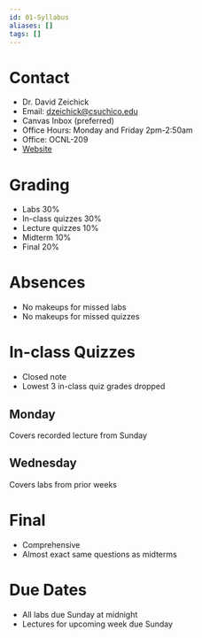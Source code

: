 ```yaml
---
id: 01-Syllabus
aliases: []
tags: []
---
```


# Contact
- Dr. David Zeichick
- Email: dzeichick@csuchico.edu
- Canvas Inbox (preferred)
- Office Hours: Monday and Friday 2pm-2:50am
- Office: OCNL-209
- [Website](https://www.ecst.csuchico.edu/~dzeichick/index.html)

# Grading
- Labs 30%
- In-class quizzes 30%
- Lecture quizzes 10%
- Midterm 10%
- Final 20%

# Absences
- No makeups for missed labs
- No makeups for missed quizzes

# In-class Quizzes
- Closed note
- Lowest 3 in-class quiz grades dropped

## Monday
Covers recorded lecture from Sunday

## Wednesday
Covers labs from prior weeks

# Final
- Comprehensive
- Almost exact same questions as midterms

# Due Dates
- All labs due Sunday at midnight
- Lectures for upcoming week due Sunday
